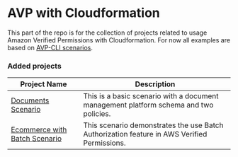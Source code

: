# AVP with Cloudformation

This part of the repo is for the collection of projects related to usage Amazon Verified Permissions with Cloudformation. For now all examples are based on [AVP-CLI scenarios](https://github.com/Pigius/avp-cli/tree/main/scenarios).

### Added projects

| Project Name                                                                | Description                                                                                 |
| --------------------------------------------------------------------------- | ------------------------------------------------------------------------------------------- |
| [Documents Scenario](scenarios/documentsScenario/README.md)                 | This is a basic scenario with a document management platform schema and two policies.       |
| [Ecommerce with Batch Scenario](scenarios/ecommerceBatchScenario/README.md) | This scenario demonstrates the use Batch Authorization feature in AWS Verified Permissions. |
